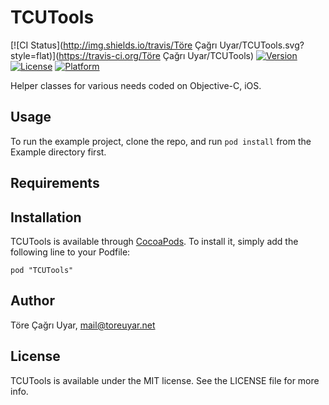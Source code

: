 # TCUTools

[![CI Status](http://img.shields.io/travis/Töre Çağrı Uyar/TCUTools.svg?style=flat)](https://travis-ci.org/Töre Çağrı Uyar/TCUTools)
[![Version](https://img.shields.io/cocoapods/v/TCUTools.svg?style=flat)](http://cocoadocs.org/docsets/TCUTools)
[![License](https://img.shields.io/cocoapods/l/TCUTools.svg?style=flat)](http://cocoadocs.org/docsets/TCUTools)
[![Platform](https://img.shields.io/cocoapods/p/TCUTools.svg?style=flat)](http://cocoadocs.org/docsets/TCUTools)

Helper classes for various needs coded on Objective-C, iOS.

## Usage

To run the example project, clone the repo, and run `pod install` from the Example directory first.

## Requirements

## Installation

TCUTools is available through [CocoaPods](http://cocoapods.org). To install
it, simply add the following line to your Podfile:

    pod "TCUTools"

## Author

Töre Çağrı Uyar, mail@toreuyar.net

## License

TCUTools is available under the MIT license. See the LICENSE file for more info.

